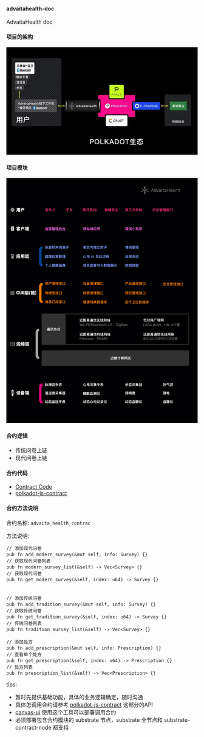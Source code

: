 #### advaitahealth-doc
AdvaitaHealth doc

#### 项目的架构
![avatar](./image/arch.jpg)

####  项目模块 
![avatar](./image/module.jpg)

#### 合约逻辑
* 传统问卷上链
* 现代问卷上链

#### 合约代码

* [Contract Code](https://github.com/abortrao/ink-example/blob/main/advaita_health_contract/lib.rs)
* [polkadot-js-contract](https://polkadot.js.org/docs/api-contract/start/contract.tx)


#### 合约方法说明
合约名称: `advaita_health_contrac`

方法说明:

    // 添加现代问卷 
    pub fn add_modern_survey(&mut self, info: Survey) {}
    // 获取现代问卷列表
    pub fn modern_survey_list(&self) -> Vec<Survey> {}
    // 获取现代问卷
    pub fn get_modern_survey(&self, index: u64) -> Survey {}


    // 添加传统问卷
    pub fn add_tradition_survey(&mut self, info: Survey) {}
    // 获取传统问卷
    pub fn get_tradition_survey(&self, index: u64) -> Survey {}
    // 传统问卷列表
    pub fn tradition_survey_list(&self) -> Vec<Survey> {}

    // 添加处方
    pub fn add_prescription(&mut self, info: Prescription) {}
    // 查看单个处方
    pub fn get_prescription(&self, index: u64) -> Prescription {}
    // 处方列表 
    pub fn prescription_list(&self) -> Vec<Prescription> {}





tips: 
* 暂时先提供基础功能，具体的业务逻辑确定，随时沟通
* 具体怎调用合约请参考 [polkadot-js-contract](https://polkadot.js.org/docs/api-contract/start/contract.tx) 这部分的API
* [canvas-ui](https://github.com/paritytech/canvas-ui) 使用这个工具可以部署调用合约
* 必须部署包含合约模块的 substrate 节点，substrate 全节点和 substrate-contract-node 都支持 